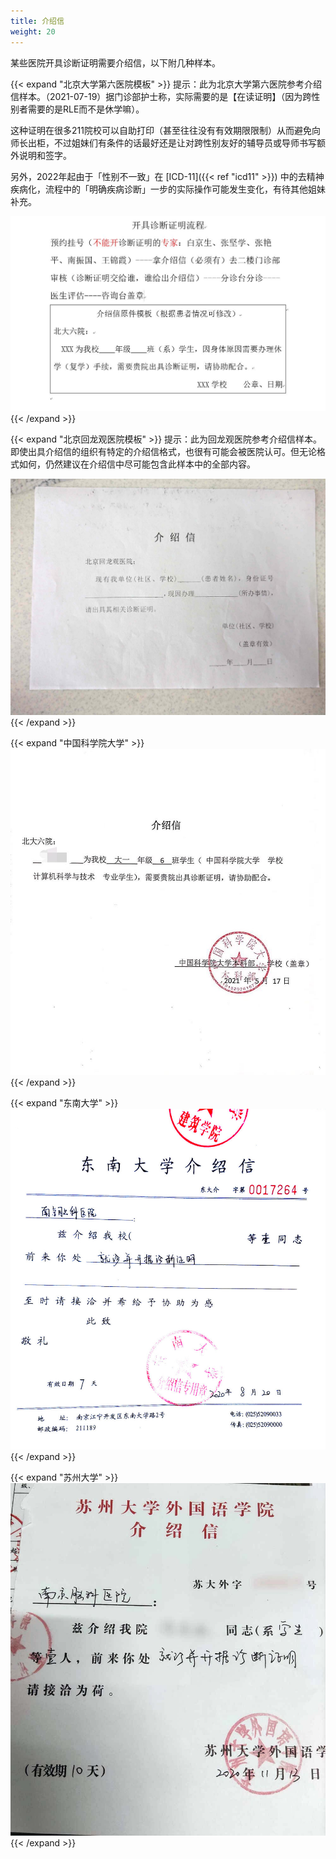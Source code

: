 ```yaml
---
title: 介绍信
weight: 20
---
```


某些医院开具诊断证明需要介绍信，以下附几种样本。

{{< expand "北京大学第六医院模板" >}}
提示：此为北京大学第六医院参考介绍信样本。（2021-07-19）据门诊部护士称，实际需要的是【在读证明】（因为跨性别者需要的是RLE而不是休学嘛）。

这种证明在很多211院校可以自助打印（甚至往往没有有效期限限制）从而避免向师长出柜，不过姐妹们有条件的话最好还是让对跨性别友好的辅导员或导师书写额外说明和签字。

另外，2022年起由于「性别不一致」在 [ICD-11]({{< ref "icd11" >}}) 中的去精神疾病化，流程中的「明确疾病诊断」一步的实际操作可能发生变化，有待其他姐妹补充。

![北大六院](PKUH6.jpg)
{{< /expand >}}

{{< expand "北京回龙观医院模板" >}}
提示：此为回龙观医院参考介绍信样本。即使出具介绍信的组织有特定的介绍信格式，也很有可能会被医院认可。但无论格式如何，仍然建议在介绍信中尽可能包含此样本中的全部内容。

![回龙观](BHLGH.jpg)
{{< /expand >}}

{{< expand "中国科学院大学" >}}
![国科大](UCAS.jpg)
{{< /expand >}}

{{< expand "东南大学" >}}
![东南大学](SEU.jpg)
{{< /expand >}}

{{< expand "苏州大学" >}}
![苏州大学](SUDA.jpg)
{{< /expand >}}
